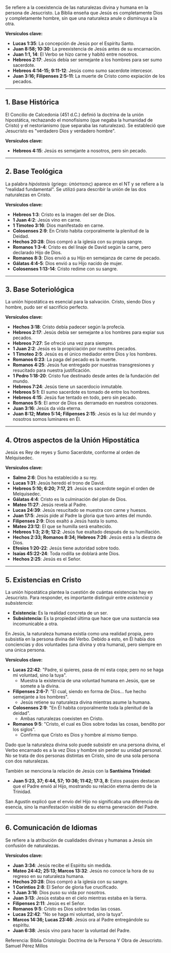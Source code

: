 
Se refiere a la coexistencia de las naturalezas divina y humana en la persona de Jesucristo. La Biblia enseña que Jesús es completamente Dios y completamente hombre, sin que una naturaleza anule o disminuya a la otra. 

**Versículos clave:**  
- **Lucas 1:35**: La concepción de Jesús por el Espíritu Santo.  
- **Juan 8:58; 10:30**: La preexistencia de Jesús antes de su encarnación.  
- **Juan 1:1, 14**: El Verbo se hizo carne y habitó entre nosotros.  
- **Hebreos 2:17**: Jesús debía ser semejante a los hombres para ser sumo sacerdote.  
- **Hebreos 4:14-15; 9:11-12**: Jesús como sumo sacerdote intercesor.  
- **Juan 3:16; Filipenses 2:5-11**: La muerte de Cristo como expiación de los pecados.

---

## **1. Base Histórica**
El Concilio de Calcedonia (451 d.C.) definió la doctrina de la unión hipostática, rechazando el monofisismo (que negaba la humanidad de Cristo) y el nestorianismo (que separaba las naturalezas). Se estableció que Jesucristo es "verdadero Dios y verdadero hombre".

**Versículos clave:**  
- **Hebreos 4:15**: Jesús es semejante a nosotros, pero sin pecado.

---

## **2. Base Teológica**
La palabra *hipóstasis* (griego: ὑπόστασις) aparece en el NT y se refiere a la "realidad fundamental". Se utilizó para describir la unión de las dos naturalezas en Cristo.

**Versículos clave:**  
- **Hebreos 1:3**: Cristo es la imagen del ser de Dios.  
- **1 Juan 4:2**: Jesús vino en carne.  
- **1 Timoteo 3:16**: Dios manifestado en carne.  
- **Colosenses 2:9**: En Cristo habita corporalmente la plenitud de la Deidad.  
- **Hechos 20:28**: Dios compró a la iglesia con su propia sangre.  
- **Romanos 1:3-4**: Cristo es del linaje de David según la carne, pero declarado Hijo de Dios.  
- **Romanos 8:3**: Dios envió a su Hijo en semejanza de carne de pecado.  
- **Gálatas 4:4-5**: Dios envió a su Hijo nacido de mujer.  
- **Colosenses 1:13-14**: Cristo redime con su sangre.

---

## **3. Base Soteriológica**
La unión hipostática es esencial para la salvación. Cristo, siendo Dios y hombre, pudo ser el sacrificio perfecto.

**Versículos clave:**  
- **Hechos 3:18**: Cristo debía padecer según la profecía.  
- **Hebreos 2:17**: Jesús debía ser semejante a los hombres para expiar sus pecados.  
- **Hebreos 7:27**: Se ofreció una vez para siempre.  
- **1 Juan 2:2**: Jesús es la propiciación por nuestros pecados.  
- **1 Timoteo 2:5**: Jesús es el único mediador entre Dios y los hombres.  
- **Romanos 6:23**: La paga del pecado es la muerte.  
- **Romanos 4:25**: Jesús fue entregado por nuestras transgresiones y resucitado para nuestra justificación.  
- **1 Pedro 1:18-20**: Cristo fue destinado desde antes de la fundación del mundo.  
- **Hebreos 7:24**: Jesús tiene un sacerdocio inmutable.  
- **Hebreos 5:1**: El sumo sacerdote es tomado de entre los hombres.  
- **Hebreos 4:15**: Jesús fue tentado en todo, pero sin pecado.  
- **Romanos 5:5**: El amor de Dios es derramado en nuestros corazones.  
- **Juan 3:16**: Jesús da vida eterna.  
- **Juan 8:12; Mateo 5:14; Filipenses 2:15**: Jesús es la luz del mundo y nosotros somos luminares en Él.

---

## **4. Otros aspectos de la Unión Hipostática**
Jesús es Rey de reyes y Sumo Sacerdote, conforme al orden de Melquisedec.

**Versículos clave:**  
- **Salmo 2:6**: Dios ha establecido a su rey.  
- **Lucas 1:31**: Jesús heredó el trono de David.  
- **Hebreos 5:10; 6:20; 7:17, 21**: Jesús es sacerdote según el orden de Melquisedec.  
- **Gálatas 4:4**: Cristo es la culminación del plan de Dios.  
- **Mateo 11:27**: Jesús revela al Padre.  
- **Lucas 24:39**: Jesús resucitado se muestra con carne y huesos.  
- **Juan 17:5**: Jesús pide al Padre la gloria que tuvo antes del mundo.  
- **Filipenses 2:9**: Dios exaltó a Jesús hasta lo sumo.  
- **Mateo 23:12**: El que se humilla será enaltecido.  
- **Hebreos 1:3; 2:9; 12:2**: Jesús fue exaltado después de su humillación.  
- **Hechos 2:33; Romanos 8:34; Hebreos 7:26**: Jesús está a la diestra de Dios.  
- **Efesios 1:20-22**: Jesús tiene autoridad sobre todo.  
- **Isaías 45:22-24**: Toda rodilla se doblará ante Dios.  
- **Hechos 2:25**: Jesús es el Señor.  

---

## **5. Existencias en Cristo**
La unión hipostática plantea la cuestión de cuántas existencias hay en Jesucristo. Para responder, es importante distinguir entre *existencia* y *subsistencia*:  

- **Existencia:** Es la realidad concreta de un ser.  
- **Subsistencia:** Es la propiedad última que hace que una sustancia sea incomunicable a otra.  

En Jesús, la naturaleza humana existía como una realidad propia, pero subsistía en la persona divina del Verbo. Debido a esto, en Él había dos conciencias y dos voluntades (una divina y otra humana), pero siempre en una única persona.

**Versículos clave:**  
- **Lucas 22:42**: "Padre, si quieres, pasa de mí esta copa; pero no se haga mi voluntad, sino la tuya".  
  - Muestra la existencia de una voluntad humana en Jesús, que se somete a la divina.  
- **Filipenses 2:6-7**: "El cual, siendo en forma de Dios... fue hecho semejante a los hombres".  
  - Jesús retiene su naturaleza divina mientras asume la humana.  
- **Colosenses 2:9**: "En Él habita corporalmente toda la plenitud de la deidad".  
  - Ambas naturalezas coexisten en Cristo.  
- **Romanos 9:5**: "Cristo, el cual es Dios sobre todas las cosas, bendito por los siglos".  
  - Confirma que Cristo es Dios y hombre al mismo tiempo.  

Dado que la naturaleza divina solo puede subsistir en una persona divina, el Verbo encarnado es a la vez Dios y hombre sin perder su unidad personal. No se trata de dos personas distintas en Cristo, sino de una sola persona con dos naturalezas.

También se menciona la relación de Jesús con la **Santísima Trinidad**:  
- **Juan 5:23, 37; 6:44, 57; 10:36; 11:42; 17:3, 8**: Estos pasajes destacan que el Padre envió al Hijo, mostrando su relación eterna dentro de la Trinidad.  

San Agustín explicó que el envío del Hijo no significaba una diferencia de esencia, sino la manifestación visible de su eterna generación del Padre.

---

## **6. Comunicación de Idiomas**
Se refiere a la atribución de cualidades divinas y humanas a Jesús sin confusión de naturalezas.

**Versículos clave:**  
- **Juan 3:34**: Jesús recibe el Espíritu sin medida.  
- **Mateo 24:42; 25:13; Marcos 13:32**: Jesús no conoce la hora de su regreso en su naturaleza humana.  
- **Hechos 20:28**: Dios compró a la iglesia con su sangre.  
- **1 Corintios 2:8**: El Señor de gloria fue crucificado.  
- **1 Juan 3:16**: Dios puso su vida por nosotros.  
- **Juan 3:13**: Jesús estaba en el cielo mientras estaba en la tierra.  
- **Filipenses 2:11**: Jesús es el Señor.  
- **Romanos 9:5**: Cristo es Dios sobre todas las cosas.  
- **Lucas 22:42**: "No se haga mi voluntad, sino la tuya".  
- **Marcos 14:36; Lucas 23:46**: Jesús ora al Padre entregándole su espíritu.  
- **Juan 6:38**: Jesús vino para hacer la voluntad del Padre.  

Referencia: Biblia
            Cristología: Doctrina de la Persona Y Obra de Jesucristo. Samuel Pérez Millos
